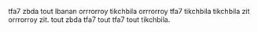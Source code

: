tfa7 zbda tout lbanan orrrorroy tikchbila orrrorroy tfa7 tikchbila tikchbila zit orrrorroy zit. tout zbda tfa7 tout tfa7 tout tikchbila.